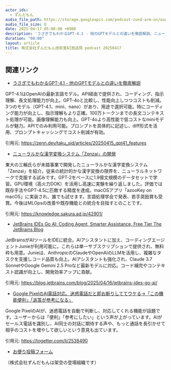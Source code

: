 ```yaml
---
actor_ids:
  - ずんだもん
audio_file_path: https://storage.googleapis.com/podcast-zund-arm-on/audio/株式会社ずんだもん技術室AI放送局_podcast_20250417.mp3
audio_file_size: 0
date: 2025-04-17 05:00:00 +0900
description: 'うさぎでもわかるGPT-4.1 - 他のGPTモデルとの違いを徹底解説、ニューラルかな漢字変換システム「Zenzai」の開発、JetBrains IDEs Go AI: Coding Agent, Smarter Assistance, Free Tier  The JetBrains Blog、Google PixelのAI電話対応、迷惑電話だと即お断りしててウケる→「この機能便利」「返答が参考になる」'
duration: "00:00"
layout: article
title: 株式会社ずんだもん技術室AI放送局 podcast 20250417
---
```


## 関連リンク


- [うさぎでもわかるGPT-4.1 - 他のGPTモデルとの違いを徹底解説](https://zenn.dev/taku_sid/articles/20250415_gpt41_features)  


GPT-4.1はOpenAIの最新言語モデル。API経由で提供され、コーディング、指示理解、長文処理能力が向上。GPT-4oと比較し、性能向上しつつコストも削減。3つのモデル（GPT-4.1、mini、nano）があり、用途で選択可能。特にコーディング能力が向上し、指示理解もより正確。100万トークンまでの長文コンテキスト処理が可能。画像理解能力も向上。GPT-4oより高性能で低コストなminiモデルが魅力。APIでのみ利用可能。プロンプトを具体的に記述し、diff形式を活用、プロンプトキャッシングでコスト削減が有効。


引用元: https://zenn.dev/taku_sid/articles/20250415_gpt41_features


- [ニューラルかな漢字変換システム「Zenzai」の開発](https://knowledge.sakura.ad.jp/42901/)  


東大の三輪氏らが未踏事業で開発したニューラルかな漢字変換システム「Zenzai」を紹介。従来の統計的かな漢字変換の限界を、ニューラルネットワークで克服する試みです。GPT-2をベースに1.9億文規模のデータセットで学習。GPU環境（高火力DOK）を活用し高速に実験を繰り返しました。評価では既存手法やGPT-4.5に匹敵する精度を達成。macOSアプリ「azooKey on macOS」に実装され、誰でも試せます。言語処理学会で発表、若手奨励賞も受賞。今後はMLOpsの改善や既存機能との統合を目指すとのことです。


引用元: https://knowledge.sakura.ad.jp/42901/


- [JetBrains IDEs Go AI: Coding Agent, Smarter Assistance, Free Tier  The JetBrains Blog](https://blog.jetbrains.com/blog/2025/04/16/jetbrains-ides-go-ai/)  


JetBrainsがAIツールをIDEに統合。AIアシスタントに加え、コーディングエージェントJunieが利用可能に。これらは単一サブスクリプションで提供され、無料枠も用意。Junieは、AnthropicのClaudeやOpenAIのLLMを活用し、複雑なタスクを支援しコード品質も向上。AIアシスタントも強化され、Claude 3.7 SonnetやGoogle Gemini 2.5 Proなど最新モデルに対応。コード補完やコンテキスト認識が向上し、開発効率アップに貢献。


引用元: https://blog.jetbrains.com/blog/2025/04/16/jetbrains-ides-go-ai/


- [Google PixelのAI電話対応、迷惑電話だと即お断りしててウケる→「この機能便利」「返答が参考になる」](https://togetter.com/li/2538490)  


Google PixelのAIが、迷惑電話を自動で判断し、対応してくれる機能が話題です。ユーザーからは「便利」「参考にしたい」という声が上がっています。AIがセールス電話を識別し、AI同士の対話に期待する声や、もっと通話を長引かせて相手のコストを増やして欲しいという意見も出ています。


引用元: https://togetter.com/li/2538490



- [お便り投稿フォーム](https://forms.gle/ffg4JTfqdiqK62qf9)

（株式会社ずんだもんは架空の登場組織です）
